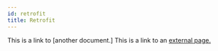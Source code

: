 ```yaml
---
id: retrofit
title: Retrofit
---
```


This is a link to [another document.]
This is a link to an [external page.](http://www.example.com)

